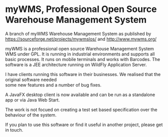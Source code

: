 # myWMS, Professional Open Source Warehouse Management System
A branch of myWMS Warehouse Management System as published by https://sourceforge.net/projects/mywmslos/ and http://www.mywms.org/

myWMS is a professional open source Warehouse Management System WMS under GPL.
It is running in industrial environments and supports all basic processes.
It runs on mobile terminals and works with Barcodes. The software is a JEE architecture running on WildFly Application Server.

I have clients running this software in their businesses.  We realised that the original software needed  
some new features and a number of bug fixes.  

A JavaFX desktop client is now available and can be run as a standalone app or via Java Web Start.

The work is not focued on creating a test set based specification over the behaviour of the system.

If you plan to use this software or find it useful in another project, please get in touch.
